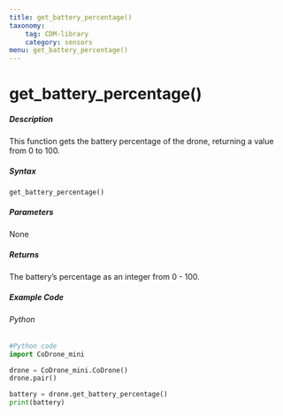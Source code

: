 ```yaml
---
title: get_battery_percentage()
taxonomy:
    tag: CDM-library
    category: sensors
menu: get_battery_percentage()
---
```


# get_battery_percentage()

##### Description

This function gets the battery percentage of the drone, returning a value from 0 to 100.

##### Syntax
```get_battery_percentage()```

##### Parameters

None

##### Returns

The battery’s percentage as an integer from 0 - 100.

##### Example Code
###### Python
```python
#Python code
import CoDrone_mini

drone = CoDrone_mini.CoDrone()
drone.pair()

battery = drone.get_battery_percentage()
print(battery)
```
